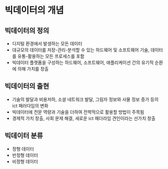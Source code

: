 # 빅데이터의 개념
## 빅데이터의 정의
- 디지털 환경에서 발생하는 모든 데이터
- 대규모의 데이터를 저장-관리-분석할 수 있는 하드웨어 및 소프트웨어 기술, 데이터를 유통-활용하는 모든 프로세스를 포함
- 빅데이터 플랫폼을 구성하는 하드웨어, 소프트웨어, 애플리케이션 간의 유기적 순환에 의해 가치를 창출

## 빅데이터의 출현
- 기술의 발달과 비용저하, 소셜 네트워크 발달, 그림자 정보와 사물 정보 증가 등의 ict 패러다임의 변화
- 빅데이터에 전문 역량과 기술을 더하여 전햑적으로 활용할 방법이 주목됨
- 경제적 가치 창출, 사회 문제 해결, 새로운 ict 패더라임 견인이라는 선가치 창출

## 빅데이터 분류
- 정형 데이터
- 반정형 데이터
- 비정형 데이터